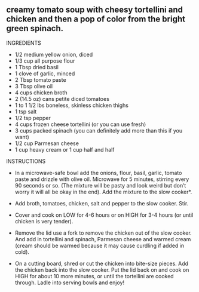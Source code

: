 ## creamy tomato soup with cheesy tortellini and chicken and then a pop of color from the bright green spinach.

INGREDIENTS
 - 1/2 medium yellow onion, diced
 - 1/3 cup all purpose flour
 - 1 Tbsp dried basil
 - 1 clove of garlic, minced
 - 2 Tbsp tomato paste
 - 3 Tbsp olive oil
 - 4 cups chicken broth
 - 2 (14.5 oz) cans petite diced tomatoes
 - 1 to 1 1/2 lbs boneless, skinless chicken thighs
 - 1 tsp salt
 - 1/2 tsp pepper
 - 4 cups frozen cheese tortellini (or you can use fresh)
 - 3 cups packed spinach (you can definitely add more than this if you want)
 - 1/2 cup Parmesan cheese
 - 1 cup heavy cream or 1 cup half and half

INSTRUCTIONS
* In a microwave-safe bowl add the onions, flour, basil, garlic, tomato paste and drizzle with olive oil. Microwave for 5 minutes, stirring every 90 seconds or so. (The mixture will be pasty and look weird but don’t worry it will all be okay in the end). Add the mixture to the slow cooker*.

 * Add broth, tomatoes, chicken, salt and pepper to the slow cooker. Stir.

 * Cover and cook on LOW for 4-6 hours or on HIGH for 3-4 hours (or until chicken is very tender).

 * Remove the lid use a fork to remove the chicken out of the slow cooker.  And add in tortellini and spinach, Parmesan cheese and warmed cream (cream should be warmed because it may cause curdling if added in cold).

 * On a cutting board, shred or cut the chicken into bite-size pieces. Add the chicken back into the slow cooker. Put the lid back on and cook on HIGH for about 10 more minutes, or until the tortellini are cooked through. Ladle into serving bowls and enjoy!
